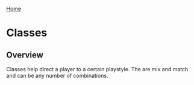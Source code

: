 [Home](../../README.md)

# Classes

## Overview

Classes help direct a player to a certain playstyle. The are mix and match and can be any number of combinations. 